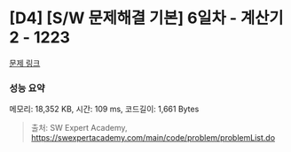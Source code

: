 # [D4] [S/W 문제해결 기본] 6일차 - 계산기2 - 1223 

[문제 링크](https://swexpertacademy.com/main/code/problem/problemDetail.do?contestProbId=AV14nnAaAFACFAYD) 

### 성능 요약

메모리: 18,352 KB, 시간: 109 ms, 코드길이: 1,661 Bytes



> 출처: SW Expert Academy, https://swexpertacademy.com/main/code/problem/problemList.do